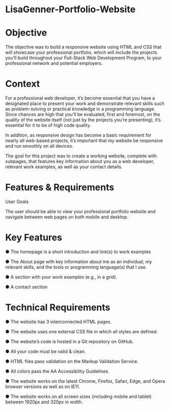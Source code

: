 # LisaGenner-Portfolio-Website

# Objective
The objective was to build a responsive website using HTML and CSS that will showcase your
professional portfolio, which will include the projects you’ll build throughout
your Full-Stack Web Development Program, to your professional network and
potential employers.

# Context

For a professional web developer, it’s become essential that you have a designated place to
present your work and demonstrate relevant skills such as problem-solving or practical
knowledge in a programming language. Since chances are high that you’ll be evaluated, first
and foremost, on the quality of the website itself (not just by the projects you’re presenting),
it’s essential for it to be of high code quality.

In addition, as responsive design has become a basic requirement for nearly all web-based
projects, it’s important that my website be responsive and run smoothly on all devices.

The goal for this project was to create a working website, complete with subpages, that
features key information about you as a web developer, relevant work examples, as well as
your contact details.

# Features & Requirements

User Goals

The user should be able to view your professional portfolio website and navigate between
web pages on both mobile and desktop.

# Key Features

● The homepage is a short introduction and link(s) to work examples

● The About page with key information about me as an individual, my relevant skills,
and the tools or programming language(s) that I use.

● A section with your work examples (e.g., in a grid). 

● A contact section

# Technical Requirements

● The website has 3 interconnected HTML pages.

● The website uses one external CSS file in which all styles are defined.

● The website’s code is hosted in a Git repository on GitHub.

● All your code must be valid & clean.

● HTML files pass validation on the Markup Validation Service.

● All colors pass the AA Accessibility Guidelines.

● The website works on the latest Chrome, Firefox, Safari, Edge, and Opera
browser versions as well as on IE11.

● The website works on all screen sizes (including mobile and tablet) between
1920px and 320px in width.


